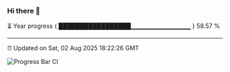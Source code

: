 ### Hi there 👋

⏳ Year progress { █████████████████▁▁▁▁▁▁▁▁▁▁▁▁▁ } 58.57 %

---

⏰ Updated on Sat, 02 Aug 2025 18:22:26 GMT

![Progress Bar CI](https://github.com/liununu/liununu/workflows/Progress%20Bar%20CI/badge.svg)
